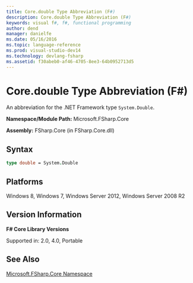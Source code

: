```yaml
---
title: Core.double Type Abbreviation (F#)
description: Core.double Type Abbreviation (F#)
keywords: visual f#, f#, functional programming
author: dend
manager: danielfe
ms.date: 05/16/2016
ms.topic: language-reference
ms.prod: visual-studio-dev14
ms.technology: devlang-fsharp
ms.assetid: f30abeb0-af46-4705-8ee3-64b0952713d5 
---
```


# Core.double Type Abbreviation (F#)

An abbreviation for the .NET Framework type `System.Double`.

**Namespace/Module Path:** Microsoft.FSharp.Core

**Assembly:** FSharp.Core (in FSharp.Core.dll)


## Syntax

```fsharp
type double = System.Double
```

## Platforms
Windows 8, Windows 7, Windows Server 2012, Windows Server 2008 R2


## Version Information
**F# Core Library Versions**

Supported in: 2.0, 4.0, Portable

## See Also
[Microsoft.FSharp.Core Namespace](Microsoft.FSharp.Core-Namespace-%5BFSharp%5D.md)